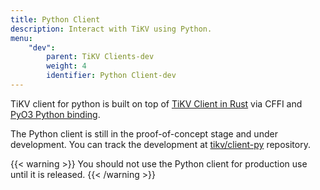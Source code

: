 ```yaml
---
title: Python Client
description: Interact with TiKV using Python.
menu:
    "dev":
        parent: TiKV Clients-dev
        weight: 4
        identifier: Python Client-dev
---
```


TiKV client for python is built on top of [TiKV Client in Rust](https://github.com/tikv/client-rust) via CFFI and [PyO3 Python binding](https://github.com/PyO3/pyo3).

The Python client is still in the proof-of-concept stage and under development. You can track the development at [tikv/client-py](https://github.com/tikv/client-py/) repository.

{{< warning >}}
You should not use the Python client for production use until it is released.
{{< /warning >}}
